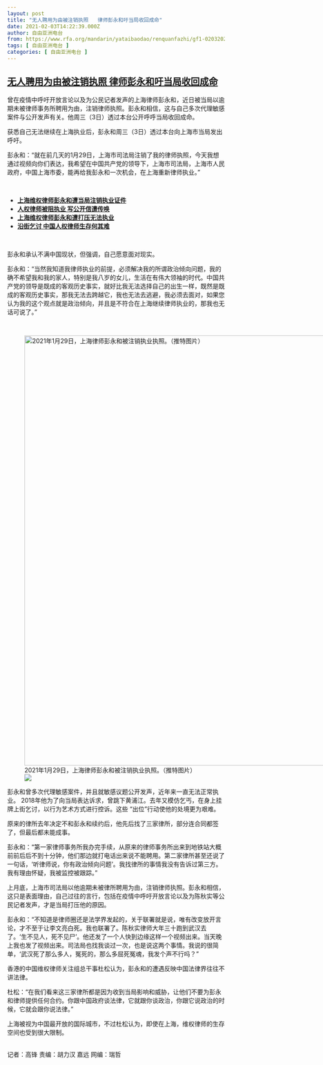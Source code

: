 ```yaml
---
layout: post
title: "无人聘用为由被注销执照   律师彭永和吁当局收回成命"
date: 2021-02-03T14:22:39.000Z
author: 自由亚洲电台
from: https://www.rfa.org/mandarin/yataibaodao/renquanfazhi/gf1-02032021062911.html
tags: [ 自由亚洲电台 ]
categories: [ 自由亚洲电台 ]
---
```

<!--1612362159000-->
[无人聘用为由被注销执照   律师彭永和吁当局收回成命](https://www.rfa.org/mandarin/yataibaodao/renquanfazhi/gf1-02032021062911.html)
------

<div>
<p>曾在疫情中呼吁开放言论以及为公民记者发声的上海律师彭永和，近日被当局以逾期未被律师事务所聘用为由，注销律师执照。彭永和相信，这与自己多次代理敏感案件与公开发声有关。他周三（3日）透过本台公开呼呼当局收回成命。</p><p>获悉自己无法继续在上海执业后，彭永和周三（3日）透过本台向上海市当局发出呼吁。</p><p>彭永和：“就在前几天的1月29日，上海市司法局注销了我的律师执照，今天我想通过视频向你们表达，我希望在中国共产党的领导下，上海市司法局，上海市人民政府，中国上海市委，能再给我彭永和一次机会，在上海重新律师执业。”</p><p><br/></p><ul><li><strong><a href="https://www.rfa.org/mandarin/Xinwen/3-02022021080734.html">上海维权律师彭永和遭当局注销执业证件</a></strong></li><li><strong><a href="https://www.rfa.org/mandarin/Xinwen/2-08302020105528.html">人权律师被阻执业 写公开信遭传唤</a></strong></li><li><a href="https://www.rfa.org/mandarin/Xinwen/10-04272020145008.html"><strong>上海维权律师彭永和遭打压无法执业</strong></a></li><li><strong><a href="https://www.rfa.org/mandarin/yataibaodao/renquanfazhi/hj-06182020103259.html">沿街乞讨 中国人权律师生存何其难</a></strong></li></ul><p><br/></p><p>彭永和承认不满中国现状，但强调，自己愿意面对现实。</p><p>彭永和：“当然我知道我律师执业的前提，必须解决我的所谓政治倾向问题，我的确不希望我和我的家人，特别是我八岁的女儿，生活在有伟大领袖的时代。中国共产党的领导是既成的客观历史事实，就好比我无法选择自己的出生一样，既然是既成的客观历史事实，那我无法去跨越它，我也无法去逃避，我必须去面对，如果您认为我的这个观点就是政治倾向，并且是不符合在上海继续律师执业的，那我也无话可说了。”</p><p><br/></p><ul></ul><p><figure class="image-richtext image-inline captioned" style="width:1485px;"><img alt="2021年1月29日，上海律师彭永和被注销执业执照。（推特图片）" height="997" src="https://www.rfa.org/mandarin/yataibaodao/renquanfazhi/gf1-02032021062911.html/es_ues7xaact63i.jpg/@@images/a8ce8d89-b473-4a2e-93e3-9bc18dba8061.jpeg" title="" width="1485"/><figcaption class="image-caption">2021年1月29日，上海律师彭永和被注销执业执照。（推特图片）</figcaption><small></small><div id="zoomattribute"><a data-caption="2021年1月29日，上海律师彭永和被注销执业执照。（推特图片）" data-fancybox="" href="https://www.rfa.org/mandarin/yataibaodao/renquanfazhi/gf1-02032021062911.html/es_ues7xaact63i.jpg" id="single_image" title="2021年1月29日，上海律师彭永和被注销执业执照。（推特图片）"><img src="/++plone++rfa-resources/img/icon-zoom.png"/></a></div></figure></p><p>彭永和曾多次代理敏感案件，并且就敏感议题公开发声，近年来一直无法正常执业。 2018年他为了向当局表达诉求，曾跳下黄浦江。去年又模仿乞丐，在身上挂牌上街乞讨，以行为艺术方式进行控诉。这些 “出位”行动使他的处境更为艰难。</p><p>原来的律所去年决定不和彭永和续约后，他先后找了三家律所，部分连合同都签了，但最后都未能成事。</p><p>彭永和：“第一家律师事务所我办完手续，从原来的律师事务所出来到地铁站大概前前后后不到十分钟，他们那边就打电话出来说不能聘用。第二家律所甚至还说了一句话，‘听律师说，你有政治倾向问题’。我找律所的事情我没有告诉过第三方。我有理由怀疑，我被监控被跟踪。”</p><p>上月底，上海市司法局以他逾期未被律所聘用为由，注销律师执照。彭永和相信，这只是表面理由，自己过往的言行，包括在疫情中呼吁开放言论以及为陈秋实等公民记者发声，才是当局打压他的原因。</p><p>彭永和：“不知道是律师圈还是法学界发起的，关于联署就是说，唯有改变放开言论，才不至于让李文亮白死。我也联署了。陈秋实律师大年三十跑到武汉去了。‘生不见人，死不见尸’。他还发了一个人快到边缘这样一个视频出来。当天晚上我也发了视频出来。司法局也找我谈过一次，也是说这两个事情。我说的很简单，‘武汉死了那么多人，冤死的，那么多屈死冤魂，我发个声不行吗？”</p><p>香港的中国维权律师关注组总干事杜松认为，彭永和的遭遇反映中国法律界往往不讲法律。</p><p>杜松：“在我们看来这三家律所都是因为收到当局影响和威胁，让他们不要为彭永和律师提供任何合约。你跟中国政府谈法律，它就跟你谈政治，你跟它说政治的时候，它就会跟你说法律。”</p><p>上海被视为中国最开放的国际城市，不过杜松认为，即使在上海，维权律师的生存空间也受到很大限制。</p><p><br/>记者：高锋 责编：胡力汉 嘉远 网编：瑞哲</p>
</div>
